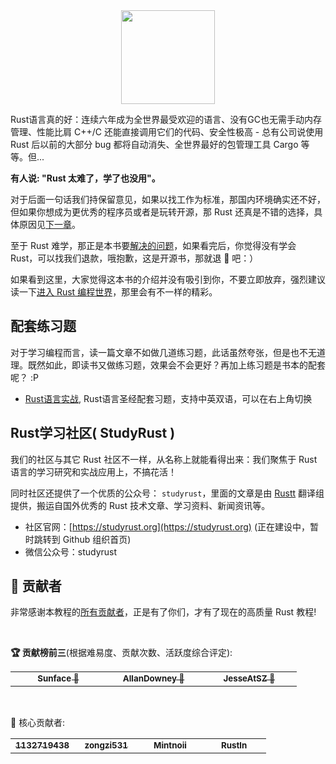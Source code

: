<div align="center">
    <img height="150" src="https://github.com/sunface/rust-by-practice/blob/master/en/assets/logo.png?raw=true">
</div>

Rust语言真的好：连续六年成为全世界最受欢迎的语言、没有GC也无需手动内存管理、性能比肩 C++/C 还能直接调用它们的代码、安全性极高 - 总有公司说使用 Rust 后以前的大部分 bug 都将自动消失、全世界最好的包管理工具 Cargo 等等。但...

**有人说: "Rust 太难了，学了也没用"。**

对于后面一句话我们持保留意见，如果以找工作为标准，那国内环境确实还不好，但如果你想成为更优秀的程序员或者是玩转开源，那 Rust 还真是不错的选择，具体原因见[下一章](https://course.rs/into-rust.html)。

至于 Rust 难学，那正是本书要[解决的问题](https://github.com/sunface/rust-course#教程简介)，如果看完后，你觉得没有学会 Rust，可以找我们退款，哦抱歉，这是开源书，那就退 🌟 吧：）

如果看到这里，大家觉得这本书的介绍并没有吸引到你，不要立即放弃，强烈建议读一下[进入 Rust 编程世界](ttps://course.rs/into-rust.html)，那里会有不一样的精彩。

## 配套练习题
对于学习编程而言，读一篇文章不如做几道练习题，此话虽然夸张，但是也不无道理。既然如此，即读书又做练习题，效果会不会更好？再加上练习题是书本的配套呢？ :P

- [Rust语言实战](https://github.com/sunface/rust-by-practice), Rust语言圣经配套习题，支持中英双语，可以在右上角切换

## Rust学习社区( StudyRust )
我们的社区与其它 Rust 社区不一样，从名称上就能看得出来：我们聚焦于 Rust 语言的学习研究和实战应用上，不搞花活！

同时社区还提供了一个优质的公众号： `studyrust`，里面的文章是由 [Rustt](https://rustt.org)  翻译组提供，搬运自国外优秀的 Rust 技术文章、学习资料、新闻资讯等。

- 社区官网：[https://studyrust.org](https://studyrust.org) (正在建设中，暂时跳转到 Github 组织首页)
- 微信公众号：studyrust


## 🏅 贡献者

非常感谢本教程的[所有贡献者](https://github.com/sunface/rust-course/graphs/contributors)，正是有了你们，才有了现在的高质量 Rust 教程!

<br />

**🏆 贡献榜前三**(根据难易度、贡献次数、活跃度综合评定):
<table>
    <tr>
        <td align="center" width="25%">
            <a href="https://github.com/sunface">
                <img src="https://avatars.githubusercontent.com/u/7036754?v=4?s=100"   alt=""/>
                <br />
                <sub><b>Sunface 🥇</b></sub>
            </a>
        </td>
        <td align="center" width="25%">
            <a href="https://github.com/AllanDowney">
                <img src="https://avatars.githubusercontent.com/u/82752697?v=4?s=100"   alt=""/>
                <br />
                <sub><b>AllanDowney 🥈</b></sub>
            </a>
        </td>
        <td align="center" width="25%">
            <a href="https://github.com/JesseAtSZ">
                <img src="https://avatars.githubusercontent.com/u/35264598?v=4?s=100"  alt=""/>
                <br />
                <sub><b>JesseAtSZ 🥉</b></sub>
            </a>
        </td>
    </tr>
</table>

<br />

🏅 核心贡献者: 
<table>
    <tr>
        <td align="center" width="25%">
            <a href="https://github.com/1132719438">
                <img src="https://avatars.githubusercontent.com/u/10138791?v=4?s=100" alt=""/>
                <br />
                <sub><b>1132719438</b></sub>
            </a>
        </td>
        <td align="center" width="25%">
            <a href="https://github.com/zongzi531">
                <img src="https://avatars.githubusercontent.com/u/22429236?v=4?s=100"  alt=""/>
                <br />
                <sub><b>zongzi531</b></sub>
            </a>
        </td>
        <td align="center" width="25%">
            <a href="https://github.com/Mintnoii">
                <img src="https://avatars.githubusercontent.com/u/30466018?v=4?s=100"  alt=""/>
                <br />
                <sub><b>Mintnoii</b></sub>
            </a>
        </td>
        <td align="center" width="25%">
            <a href="https://github.com/Rustln">
                <img src="https://avatars.githubusercontent.com/u/100085326?v=4?s=100" alt=""/>
                <br />
                <sub><b>Rustln</b></sub>
            </a>
        </td>
    </tr>
</table>